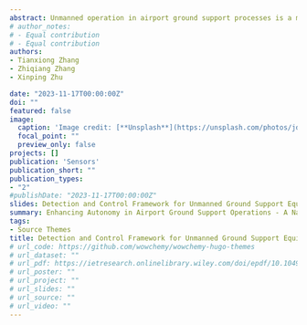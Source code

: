 ```yaml
---
abstract: Unmanned operation in airport ground support processes is a major trend in the future devel-opment of civil aviation. In this context, we introduce an innovative perceptual and control method for Autonomous Ground Support Equipment (GSE) within the apron aircraft stand. Firstly, we designed an inventive Virtual Channel Layout within the aircraft stand for Un-manned GSE, considering the operational rules and varying aircraft types. This layout employs turning induction markers to define critical turning points and direct GSE navigation. Secondly, we addressed the necessity for rapid and highly precise pose adjustments during docking by in-tegrating cameras and Lidar sensors. By implementing an enhanced boundary line detection and a lightweight improved YOLO algorithm, this helps to quick and accurate detection of bounda-ries, obstacles, and docking targets. Finally, we developed a unique control algorithm designed to aptly navigate obstacle avoidance and docking for GSE under diverse apron operational sce-narios, ensuring precise control over vehicle pose and speed. Our experimental results indicate a detection accuracy of 89% for the Virtual Channel Boundary Line, 95% for guiding markers, and an F1-Score of 0.845 for the YOLO object detection algorithm. The GSE demonstrated a mean docking error position of less than 3 cm and an angular deviation below 5 degrees. These results substantiate the effectiveness and superiority of our proposed methodology for Unmanned GSE navigation and aircraft docking.
# author_notes:
# - Equal contribution
# - Equal contribution
authors:
- Tianxiong Zhang
- Zhiqiang Zhang
- Xinping Zhu

date: "2023-11-17T00:00:00Z"
doi: ""
featured: false
image:
  caption: 'Image credit: [**Unsplash**](https://unsplash.com/photos/jdD8gXaTZsc)'
  focal_point: ""
  preview_only: false
projects: []
publication: 'Sensors'
publication_short: ""
publication_types:
- "2"
#publishDate: "2023-11-17T00:00:00Z"
slides: Detection and Control Framework for Unmanned Ground Support Equipment within the Aircraft Stand
summary: Enhancing Autonomy in Airport Ground Support Operations - A Navigation and Docking Control Approach for Unmanned Ground Support Equipment
tags:
- Source Themes
title: Detection and Control Framework for Unmanned Ground Support Equipment within the Aircraft Stand
# url_code: https://github.com/wowchemy/wowchemy-hugo-themes
# url_dataset: ""
# url_pdf: https://ietresearch.onlinelibrary.wiley.com/doi/epdf/10.1049/itr2.12314
# url_poster: ""
# url_project: ""
# url_slides: ""
# url_source: ""
# url_video: ""
---
```



